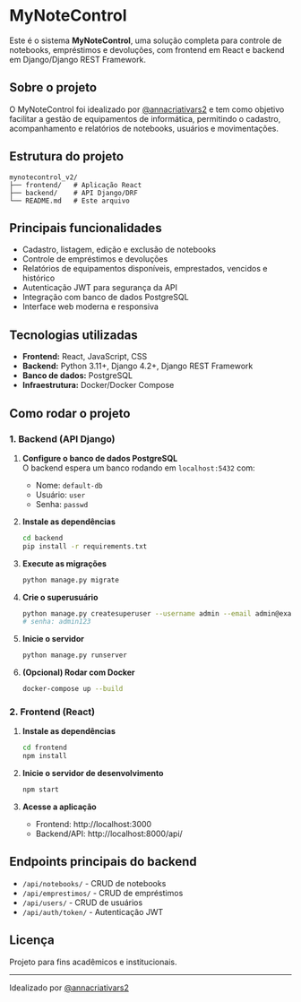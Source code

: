 # MyNoteControl

Este é o sistema **MyNoteControl**, uma solução completa para controle de notebooks, empréstimos e devoluções, com frontend em React e backend em Django/Django REST Framework.

## Sobre o projeto

O MyNoteControl foi idealizado por [@annacriativars2](https://github.com/annacriativars2) e tem como objetivo facilitar a gestão de equipamentos de informática, permitindo o cadastro, acompanhamento e relatórios de notebooks, usuários e movimentações.

## Estrutura do projeto

```
mynotecontrol_v2/
├── frontend/   # Aplicação React
├── backend/    # API Django/DRF
└── README.md   # Este arquivo
```

## Principais funcionalidades

- Cadastro, listagem, edição e exclusão de notebooks
- Controle de empréstimos e devoluções
- Relatórios de equipamentos disponíveis, emprestados, vencidos e histórico
- Autenticação JWT para segurança da API
- Integração com banco de dados PostgreSQL
- Interface web moderna e responsiva

## Tecnologias utilizadas

- **Frontend:** React, JavaScript, CSS
- **Backend:** Python 3.11+, Django 4.2+, Django REST Framework
- **Banco de dados:** PostgreSQL
- **Infraestrutura:** Docker/Docker Compose

## Como rodar o projeto

### 1. Backend (API Django)

1. **Configure o banco de dados PostgreSQL**  
   O backend espera um banco rodando em `localhost:5432` com:
   - Nome: `default-db`
   - Usuário: `user`
   - Senha: `passwd`

2. **Instale as dependências**
   ```bash
   cd backend
   pip install -r requirements.txt
   ```

3. **Execute as migrações**
   ```bash
   python manage.py migrate
   ```

4. **Crie o superusuário**
   ```bash
   python manage.py createsuperuser --username admin --email admin@example.com
   # senha: admin123
   ```

5. **Inicie o servidor**
   ```bash
   python manage.py runserver
   ```

6. **(Opcional) Rodar com Docker**
   ```bash
   docker-compose up --build
   ```

### 2. Frontend (React)

1. **Instale as dependências**
   ```bash
   cd frontend
   npm install
   ```

2. **Inicie o servidor de desenvolvimento**
   ```bash
   npm start
   ```

3. **Acesse a aplicação**
   - Frontend: http://localhost:3000
   - Backend/API: http://localhost:8000/api/

## Endpoints principais do backend

- `/api/notebooks/` - CRUD de notebooks
- `/api/emprestimos/` - CRUD de empréstimos
- `/api/users/` - CRUD de usuários
- `/api/auth/token/` - Autenticação JWT

## Licença

Projeto para fins acadêmicos e institucionais.

---

Idealizado por [@annacriativars2](https://github.com/annacriativars2)